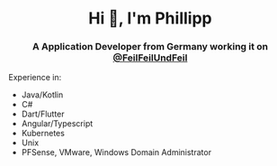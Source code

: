 <h1 align="center">Hi 👋, I'm Phillipp</h1>
<h3 align="center">A Application Developer from Germany working it on <a href="https://github.com/feilfeilundfeil">@FeilFeilUndFeil</a></h3>
Experience in:
<ul>
  <li>Java/Kotlin</li>
  <li>C#</li>
  <li>Dart/Flutter</li>
  <li>Angular/Typescript</li>
  <li>Kubernetes</li>
  <li>Unix</li>
  <li>PFSense, VMware, Windows Domain Administrator</li>
</ul>


<!--I’m looking to collaborate on:-->

<!--
**TheMeinerLP/TheMeinerLP** is a ✨ _special_ ✨ repository because its `README.md` (this file) appears on your GitHub profile.

Here are some ideas to get you started:

- 🔭 I’m currently working on ...
- 🌱 I’m currently learning ...
- 👯 I’m looking to collaborate on ...
- 🤔 I’m looking for help with ...
- 💬 Ask me about ...
- 📫 How to reach me: ...
- 😄 Pronouns: ...
- ⚡ Fun fact: ...
-->
